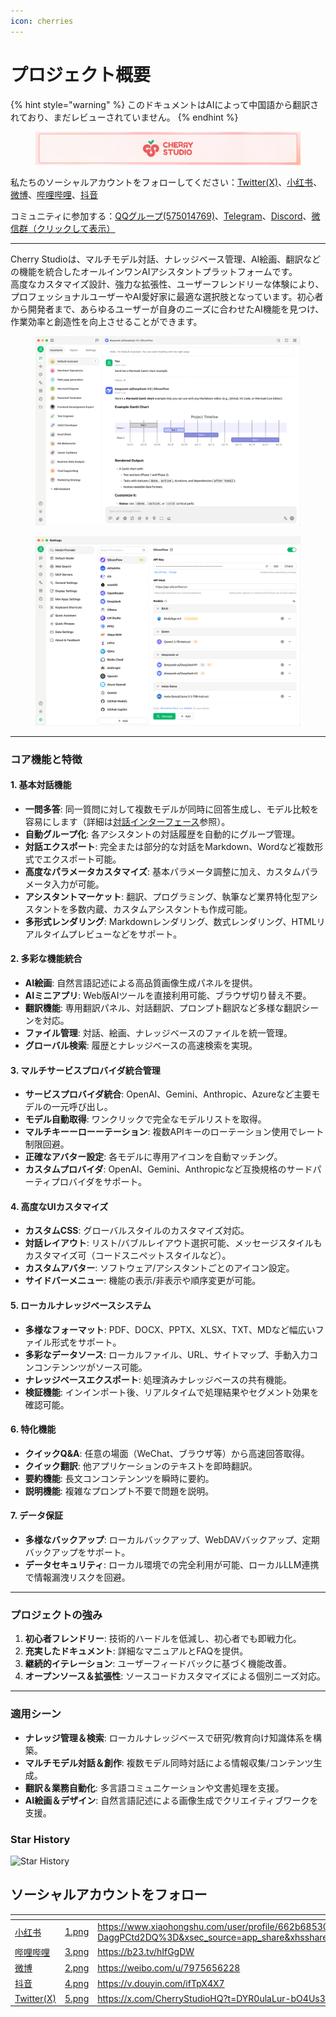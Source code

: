 ```yaml
---
icon: cherries
---
```

# プロジェクト概要


{% hint style="warning" %}
このドキュメントはAIによって中国語から翻訳されており、まだレビューされていません。
{% endhint %}




<figure><img src=".gitbook/assets/docs-readme-banner1.png" alt=""><figcaption></figcaption></figure>

私たちのソーシャルアカウントをフォローしてください：[Twitter(X)](https://x.com/CherryStudioHQ)、[小红书](https://www.xiaohongshu.com/user/profile/662b6853000000000b031d9a)、[微博](https://weibo.com/u/7975656228)、[哔哩哔哩](https://space.bilibili.com/3546657515898892)、[抖音](https://www.douyin.com/user/MS4wLjABAAAAmw9A54m5J0hHVMQY5eGrVJ-EHDoOS0hgJ6M1F9MN2Tn2V163A0xrC4_KVzfmQSxC)

コミュニティに参加する：[QQグループ(575014769)](https://qm.qq.com/q/lo0D4qVZKi)、[Telegram](https://t.me/CherryStudioAI)、[Discord](https://discord.gg/wez8HtpxqQ)、[微信群（クリックして表示）](https://www.cherry-ai.com/#Community)

***

Cherry Studioは、マルチモデル対話、ナレッジベース管理、AI絵画、翻訳などの機能を統合したオールインワンAIアシスタントプラットフォームです。\
高度なカスタマイズ設計、強力な拡張性、ユーザーフレンドリーな体験により、プロフェッショナルユーザーやAI愛好家に最適な選択肢となっています。初心者から開発者まで、あらゆるユーザーが自身のニーズに合わせたAI機能を見つけ、作業効率と創造性を向上させることができます。

<figure><img src=".gitbook/assets/image.png" alt=""><figcaption></figcaption></figure>

<figure><img src=".gitbook/assets/image (1).png" alt=""><figcaption></figcaption></figure>

***

### **コア機能と特徴**

#### **1. 基本対話機能**

* **一問多答**: 同一質問に対して複数モデルが同時に回答生成し、モデル比較を容易にします（詳細は[対話インターフェース](cherrystudio/preview/chat.md)参照）。
* **自動グループ化**: 各アシスタントの対話履歴を自動的にグループ管理。
* **対話エクスポート**: 完全または部分的な対話をMarkdown、Wordなど複数形式でエクスポート可能。
* **高度なパラメータカスタマイズ**: 基本パラメータ調整に加え、カスタムパラメータ入力が可能。
* **アシスタントマーケット**: 翻訳、プログラミング、執筆など業界特化型アシスタントを多数内蔵、カスタムアシスタントも作成可能。
* **多形式レンダリング**: Markdownレンダリング、数式レンダリング、HTMLリアルタイムプレビューなどをサポート。

#### **2. 多彩な機能統合**

* **AI絵画**: 自然言語記述による高品質画像生成パネルを提供。
* **AIミニアプリ**: Web版AIツールを直接利用可能、ブラウザ切り替え不要。
* **翻訳機能**: 専用翻訳パネル、対話翻訳、プロンプト翻訳など多様な翻訳シーンを対応。
* **ファイル管理**: 対話、絵画、ナレッジベースのファイルを統一管理。
* **グローバル検索**: 履歴とナレッジベースの高速検索を実現。

#### **3. マルチサービスプロバイダ統合管理**

* **サービスプロバイダ統合**: OpenAI、Gemini、Anthropic、Azureなど主要モデルの一元呼び出し。
* **モデル自動取得**: ワンクリックで完全なモデルリストを取得。
* **マルチキーーローーテーション**: 複数APIキーのローテーション使用でレート制限回避。
* **正確なアバター設定**: 各モデルに専用アイコンを自動マッチング。
* **カスタムプロバイダ**: OpenAI、Gemini、Anthropicなど互換規格のサードパーティプロバイダをサポート。

#### **4. 高度なUIカスタマイズ**

* **カスタムCSS**: グローバルスタイルのカスタマイズ対応。
* **対話レイアウト**: リスト/バブルレイアウト選択可能、メッセージスタイルもカスタマイズ可（コードスニペットスタイルなど）。
* **カスタムアバター**: ソフトウェア/アシスタントごとのアイコン設定。
* **サイドバーメニュー**: 機能の表示/非表示や順序変更が可能。

#### **5. ローカルナレッジベースシステム**

* **多様なフォーマット**: PDF、DOCX、PPTX、XLSX、TXT、MDなど幅広いファイル形式をサポート。
* **多彩なデータソース**: ローカルファイル、URL、サイトマップ、手動入力コンコンテンンツがソース可能。
* **ナレッジベースエクスポート**: 処理済みナレッジベースの共有機能。
* **検証機能**: インインポート後、リアルタイムで処理結果やセグメント効果を確認可能。

#### **6. 特化機能**

* **クイックQ&A**: 任意の場面（WeChat、ブラウザ等）から高速回答取得。
* **クイック翻訳**: 他アプリケーションのテキストを即時翻訳。
* **要約機能**: 長文コンコンテンンツを瞬時に要約。
* **説明機能**: 複雑なプロンプト不要で問題を説明。

#### **7. データ保証**

* **多様なバックアップ**: ローカルバックアップ、WebDAVバックアップ、定期バックアップをサポート。
* **データセキュリティ**: ローカル環境での完全利用が可能、ローカルLLM連携で情報漏洩リスクを回避。

***

### **プロジェクトの強み**

1. **初心者フレンドリー**: 技術的ハードルを低減し、初心者でも即戦力化。
2. **充実したドキュメント**: 詳細なマニュアルとFAQを提供。
3. **継続的イテレーション**: ユーザーフィードバックに基づく機能改善。
4. **オープンソース＆拡張性**: ソースコードカスタマイズによる個別ニーズ対応。

***

### **適用シーン**

* **ナレッジ管理＆検索**: ローカルナレッジベースで研究/教育向け知識体系を構築。
* **マルチモデル対話＆創作**: 複数モデル同時対話による情報収集/コンテンツ生成。
* **翻訳＆業務自動化**: 多言語コミュニケーションや文書処理を支援。
* **AI絵画＆デザイン**: 自然言語記述による画像生成でクリエイティブワークを支援。

### Star History

![Star History](https://urlscan.io/liveshot/?width=1300\&height=620\&url=https://cherrystarhistory.ocool.online/)

## ソーシャルアカウントをフォロー

<table data-view="cards"><thead><tr><th></th><th data-hidden data-card-cover data-type="files"></th><th data-hidden data-card-target data-type="content-ref"></th></tr></thead><tbody><tr><td><a href="https://www.xiaohongshu.com/user/profile/662b6853000000000b031d9a?xsec_token=YB_1nKvlH4r5hPYVVbbsNHF8Y6n6AKlm5-DaggPCtd2DQ%3D&#x26;xsec_source=app_share&#x26;xhsshare=CopyLink&#x26;appuid=662b6853000000000b031d9a&#x26;apptime=1738627324&#x26;share_id=ace5db41b5954fab8d98a2a7865a62bc&#x26;share_channel=copy_link">小红书</a></td><td><a href=".gitbook/assets/1.png">1.png</a></td><td><a href="https://www.xiaohongshu.com/user/profile/662b6853000000000b031d9a?xsec_token=YB_1nKvlH4r5hPYVVbbsNHF8Y6n6AKlm5-DaggPCtd2DQ%3D&#x26;xsec_source=app_share&#x26;xhsshare=CopyLink&#x26;appuid=662b6853000000000b031d9a&#x26;apptime=1738627324&#x26;share_id=ace5db41b5954fab8d98a2a7865a62bc&#x26;share_channel=copy_link">https://www.xiaohongshu.com/user/profile/662b6853000000000b031d9a?xsec_token=YB_1nKvlH4r5hPYVVbbsNHF8Y6n6AKlm5-DaggPCtd2DQ%3D&#x26;xsec_source=app_share&#x26;xhsshare=CopyLink&#x26;appuid=662b6853000000000b031d9a&#x26;apptime=1738627324&#x26;share_id=ace5db41b5954fab8d98a2a7865a62bc&#x26;share_channel=copy_link</a></td></tr><tr><td><a href="https://b23.tv/hIfGgDW">哔哩哔哩</a></td><td><a href=".gitbook/assets/3.png">3.png</a></td><td><a href="https://b23.tv/hIfGgDW">https://b23.tv/hIfGgDW</a></td></tr><tr><td><a href="https://weibo.com/u/7975656228">微博</a></td><td><a href=".gitbook/assets/2.png">2.png</a></td><td><a href="https://weibo.com/u/7975656228">https://weibo.com/u/7975656228</a></td></tr><tr><td><a href="https://v.douyin.com/ifTpX4X7">抖音</a></td><td><a href=".gitbook/assets/4.png">4.png</a></td><td><a href="https://v.douyin.com/ifTpX4X7">https://v.douyin.com/ifTpX4X7</a></td></tr><tr><td><a href="https://x.com/CherryStudioHQ?t=DYR0ulaLur-bO4Us3bG79A&#x26;s=05">Twitter(X)</a></td><td><a href=".gitbook/assets/5.png">5.png</a></td><td><a href="https://x.com/CherryStudioHQ?t=DYR0ulaLur-bO4Us3bG79A&#x26;s=05">https://x.com/CherryStudioHQ?t=DYR0ulaLur-bO4Us3bG79A&#x26;s=05</a></td></tr></tbody></table>